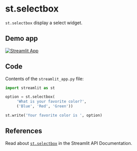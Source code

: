 # st.selectbox
`st.selectbox` display a select widget. 

## Demo app
[![Streamlit App](https://static.streamlit.io/badges/streamlit_badge_black_white.svg)](https://share.streamlit.io/dataprofessor/st.selectbox/)

## Code
Contents of the `streamlit_app.py` file:
```python
import streamlit as st

option = st.selectbox(
     'What is your favorite color?',
     ('Blue', 'Red', 'Green'))

st.write('Your favorite color is ', option)
```

## References
Read about [`st.selectbox`](https://docs.streamlit.io/library/api-reference/widgets/st.selectbox) in the Streamlit API Documentation.
